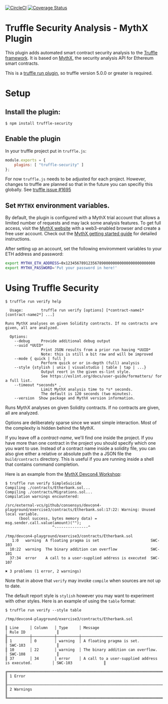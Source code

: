 [![CircleCI](https://circleci.com/gh/ConsenSys/truffle-security.svg?style=svg)](https://circleci.com/gh/ConsenSys/truffle-security)
[![Coverage Status](https://coveralls.io/repos/github/ConsenSys/truffle-security/badge.svg?branch=master)](https://coveralls.io/github/ConsenSys/truffle-security?branch=master)


# Truffle Security Analysis - MythX Plugin

This plugin adds automated smart contract security analysis to the [Truffle framework](https://truffleframework.com/docs/truffle/overview). It is based on [MythX](https://mythx.io), the security analysis API for Ethereum smart contracts.

This is a [truffle run
plugin](https://github.com/trufflesuite/truffle/releases/tag/v5.0.0#user-content-what-s-new-in-truffle-v5-new-truffle-run),
so truffle version 5.0.0 or greater is required.

# Setup

## Install the plugin:

```console
$ npm install truffle-security
```

## Enable the plugin

In your truffle project put in `truffle.js`:

```javascript
module.exports = {
    plugins: [ "truffle-security" ]
};
```

For now `truffle.js` needs to be adjusted for each project. However, changes to truffle are planned
so that in the future you can specifiy this globally. See [truffle issue #1695](https://github.com/trufflesuite/truffle/issues/1695)

## Set `MYTHX` environment variables.

By default, the plugin is configured with a MythX trial account that
allows a limited number of requests and may lack some analysis features.
To get full access, visit the [MythX website](https://mythx.io) with a
web3-enabled browser and create a free user account. Check out the
[MythX getting started guide](https://docs.mythx.io/en/latest/main/getting-started.html)
for detailed instructions.

After setting up an account, set the following enviromment variables to your ETH address and password:

```bash
export MYTHX_ETH_ADDRESS=0x1234567891235678900000000000000000000000
export MYTHX_PASSWORD='Put your password in here!'
```

# Using Truffle Security

```console
$ truffle run verify help

  Usage:        truffle run verify [options] [*contract-name1* [contract-name2*] ...]

Runs MythX analyses on given Solidity contracts. If no contracts are
given, all are analyzed.

  Options:
    --debug     Provide additional debug output
    --uuid *UUID*
                Print JSON results from a prior run having *UUID*
                Note: this is still a bit raw and will be improved
    --mode { quick | full }
                Perform quick or or in-depth (full) analysis
    --style {stylish | unix | visualstudio | table | tap | ...}
                Output reort in the given es-lint style.
                See https://eslint.org/docs/user-guide/formatters/ for a full list.
    --timeout *seconds* ,
                Limit MythX analysis time to *s* seconds.
                The default is 120 seconds (two minutes).
    --version  Show package and MythX version information.
```

Runs MythX analyses on given Solidity contracts. If no contracts are given, all are analyzed.

Options are deliberately sparse since we want simple interaction. Most
of the complexity is hidden behind the MythX.

If you leave off a _contract-name_, we'll find one inside the
project. If you have more than one contract in the project you should
specify which one you want to use. Instead of a contract name inside a
solidity file, you can also give either a relative or absolute path
the a JSON file the `build/contracts` directory. This is useful if
you are running inside a shell that contains command completion.

Here is an example from the [MythX Devcon4 Workshop](https://github.com/ConsenSys/mythx-playground/tree/master/exercise3):

```console
$ truffle run verify SimpleSuicide
Compiling ./contracts/Etherbank.sol...
Compiling ./contracts/Migrations.sol...
Compilation warnings encountered:

/src/external-vcs/github/consensys/devcon4-playground/exercise3/contracts/Etherbank.sol:17:22: Warning: Unused local variable.
      (bool success, bytes memory data) = msg.sender.call.value(amount)("");
                     ^---------------^

/tmp/devcon4-playground/exercise3/contracts/Etherbank.sol
   1:0   warning  A floating pragma is set                       SWC-103
  10:22  warning  The binary addition can overflow               SWC-101
  37:34  error    A call to a user-supplied address is executed  SWC-107

✖ 3 problems (1 error, 2 warnings)

```

Note that in above that `verify` may invoke `compile` when sources are not up to date.

The default report style is `stylish` however you may want to experiment with other styles.
Here is an example of using the  `table` format:


```
$ truffle run verify --style table

/tmp/devcon4-playground/exercise3/contracts/Etherbank.sol

║ Line     │ Column   │ Type     │ Message                                                │ Rule ID              ║
╟──────────┼──────────┼──────────┼────────────────────────────────────────────────────────┼──────────────────────╢
║ 1        │ 0        │ warning  │ A floating pragma is set.                              │ SWC-103              ║
║ 10       │ 22       │ warning  │ The binary addition can overflow.                      │ SWC-108              ║
║ 37       │ 34       │ error    │ A call to a user-supplied address is executed.         │ SWC-103              ║

╔════════════════════════════════════════════════════════════════════════════════════════════════════════════════╗
║ 1 Error                                                                                                        ║
╟────────────────────────────────────────────────────────────────────────────────────────────────────────────────╢
║ 2 Warnings                                                                                                     ║
╚════════════════════════════════════════════════════════════════════════════════════════════════════════════════╝
```
